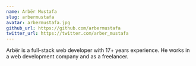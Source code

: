 ```yaml
---
name: Arbër Mustafa
slug: arbermustafa
avatar: arbermustafa.jpg
github_url: https://github.com/arbermustafa
twitter_url: https://twitter.com/arber_mustafa
---
```


Arbër is a full-stack web developer with 17+ years experience. He works in a web development company and as a freelancer.